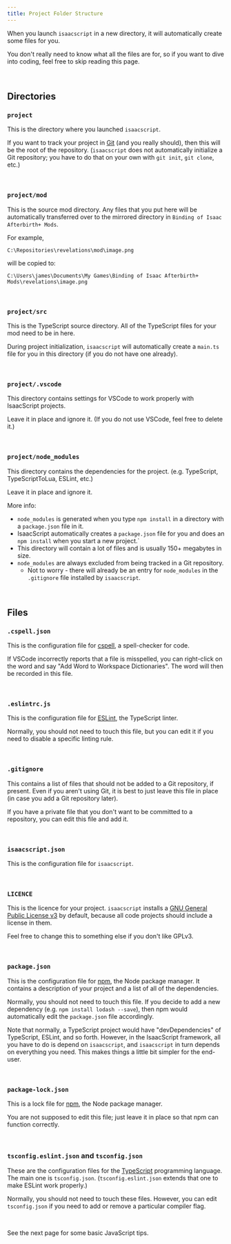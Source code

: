 ```yaml
---
title: Project Folder Structure
---
```


When you launch `isaacscript` in a new directory, it will automatically create some files for you.

You don't really need to know what all the files are for, so if you want to dive into coding, feel free to skip reading this page.

<br />

## Directories

### `project`

This is the directory where you launched `isaacscript`.

If you want to track your project in [Git](https://git-scm.com/) (and you really should), then this will be the root of the repository. (`isaacscript` does not automatically initialize a Git repository; you have to do that on your own with `git init`, `git clone`, etc.)

<br />

### `project/mod`

This is the source mod directory. Any files that you put here will be automatically transferred over to the mirrored directory in `Binding of Isaac Afterbirth+ Mods`.

For example,
```
C:\Repositories\revelations\mod\image.png
```
will be copied to:
```
C:\Users\james\Documents\My Games\Binding of Isaac Afterbirth+ Mods\revelations\image.png
```

<br />

### `project/src`

This is the TypeScript source directory. All of the TypeScript files for your mod need to be in here.

During project initialization, `isaacscript` will automatically create a `main.ts` file for you in this directory (if you do not have one already).

<br />

### `project/.vscode`

This directory contains settings for VSCode to work properly with IsaacScript projects.

Leave it in place and ignore it. (If you do not use VSCode, feel free to delete it.)

<br />

### `project/node_modules`

This directory contains the dependencies for the project. (e.g. TypeScript, TypeScriptToLua, ESLint, etc.)

Leave it in place and ignore it.

More info:

* `node_modules` is generated when you type `npm install` in a directory with a `package.json` file in it.
* IsaacScript automatically creates a `package.json` file for you and does an `npm install` when you start a new project.`
* This directory will contain a lot of files and is usually 150+ megabytes in size.
* `node_modules` are always excluded from being tracked in a Git repository.
  * Not to worry - there will already be an entry for `node_modules` in the `.gitignore` file installed by `isaacscript`.

<br />

## Files

### `.cspell.json`

This is the configuration file for [cspell](https://github.com/streetsidesoftware/cspell), a spell-checker for code.

If VSCode incorrectly reports that a file is misspelled, you can right-click on the word and say "Add Word to Workspace Dictionaries". The word will then be recorded in this file.

<br />

### `.eslintrc.js`

This is the configuration file for [ESLint](https://eslint.org/), the TypeScript linter.

Normally, you should not need to touch this file, but you can edit it if you need to disable a specific linting rule.

<br />

### `.gitignore`

This contains a list of files that should not be added to a Git repository, if present. Even if you aren't using Git, it is best to just leave this file in place (in case you add a Git repository later).

If you have a private file that you don't want to be committed to a repository, you can edit this file and add it.

<br />

### `isaacscript.json`

This is the configuration file for `isaacscript`.

<br />

### `LICENCE`

This is the licence for your project. `isaacscript` installs a [GNU General Public License v3](https://www.gnu.org/licenses/gpl-3.0.en.html) by default, because all code projects should include a license in them.

Feel free to change this to something else if you don't like GPLv3.

<br />

### `package.json`

This is the configuration file for [npm](https://www.npmjs.com/), the Node package manager. It contains a description of your project and a list of all of the dependencies.

Normally, you should not need to touch this file. If you decide to add a new dependency (e.g. `npm install lodash --save`), then npm would automatically edit the `package.json` file accordingly.

Note that normally, a TypeScript project would have "devDependencies" of TypeScript, ESLint, and so forth. However, in the IsaacScript framework, all you have to do is depend on `isaacscript`, and `isaacscript` in turn depends on everything you need. This makes things a little bit simpler for the end-user.

<br />

### `package-lock.json`

This is a lock file for [npm](https://www.npmjs.com/), the Node package manager.

You are not supposed to edit this file; just leave it in place so that npm can function correctly.

<br />

### `tsconfig.eslint.json` and `tsconfig.json`

These are the configuration files for the [TypeScript](https://www.typescriptlang.org/) programming language. The main one is `tsconfig.json`. (`tsconfig.eslint.json` extends that one to make ESLint work properly.)

Normally, you should not need to touch these files. However, you can edit `tsconfig.json` if you need to add or remove a particular compiler flag.

<br />

See the next page for some basic JavaScript tips.
